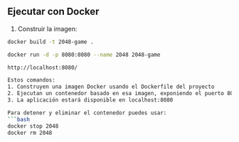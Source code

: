 ## Ejecutar con Docker

1. Construir la imagen:
```bash
docker build -t 2048-game .

docker run -d -p 8080:8080 --name 2048 2048-game

http://localhost:8080/

Estos comandos:
1. Construyen una imagen Docker usando el Dockerfile del proyecto
2. Ejecutan un contenedor basado en esa imagen, exponiendo el puerto 8080
3. La aplicación estará disponible en localhost:8080

Para detener y eliminar el contenedor puedes usar:
```bash
docker stop 2048
docker rm 2048